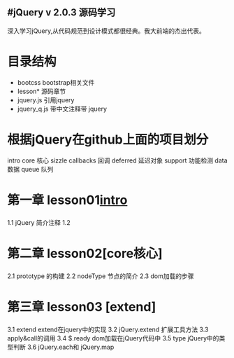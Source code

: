 #jQuery v 2.0.3 源码学习
---------------------------------
深入学习jQuery,从代码规范到设计模式都很经典。我大前端的杰出代表。

# 目录结构
* bootcss bootstrap相关文件
* lesson* 源码章节
* jquery.js 引用jquery
* jquery_q.js 带中文注释带 jquery

# 根据jQuery在github上面的项目划分
intro 
core 核心
sizzle 
callbacks 回调
deferred 延迟对象
support 功能检测
data 数据
queue 队列



# 第一章 lesson01[intro](http://www.theone.io/#/article/id/556135cca64e8f4f51f8219b)
### 
  1.1 jQuery 简介注释
  1.2 

# 第二章 lesson02[core核心]
###
  2.1 prototype 的构建
  2.2 nodeType 节点的简介
  2.3 dom加载的步骤

# 第三章 lesson03 [extend]
###
  3.1 extend  extend在jquery中的实现
  3.2 jQuery.extend 扩展工具方法
  3.3 apply&call的调用
  3.4 $.ready dom加载在jQuery代码中
  3.5 type jQuery中的类型判断
  3.6 jQuery.each和 jQuery.map 

